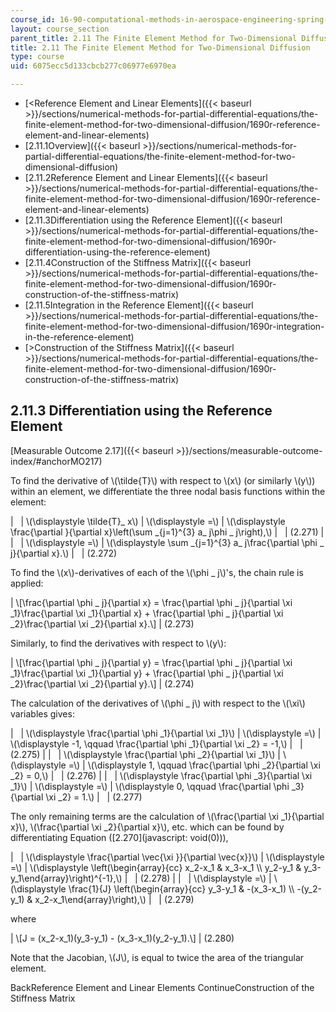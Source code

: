 ```yaml
---
course_id: 16-90-computational-methods-in-aerospace-engineering-spring-2014
layout: course_section
parent_title: 2.11 The Finite Element Method for Two-Dimensional Diffusion
title: 2.11 The Finite Element Method for Two-Dimensional Diffusion
type: course
uid: 6075ecc5d133cbcb277c06977e6970ea

---
```


*   [<Reference Element and Linear Elements]({{< baseurl >}}/sections/numerical-methods-for-partial-differential-equations/the-finite-element-method-for-two-dimensional-diffusion/1690r-reference-element-and-linear-elements)
*   [2.11.1Overview]({{< baseurl >}}/sections/numerical-methods-for-partial-differential-equations/the-finite-element-method-for-two-dimensional-diffusion)
*   [2.11.2Reference Element and Linear Elements]({{< baseurl >}}/sections/numerical-methods-for-partial-differential-equations/the-finite-element-method-for-two-dimensional-diffusion/1690r-reference-element-and-linear-elements)
*   [2.11.3Differentiation using the Reference Element]({{< baseurl >}}/sections/numerical-methods-for-partial-differential-equations/the-finite-element-method-for-two-dimensional-diffusion/1690r-differentiation-using-the-reference-element)
*   [2.11.4Construction of the Stiffness Matrix]({{< baseurl >}}/sections/numerical-methods-for-partial-differential-equations/the-finite-element-method-for-two-dimensional-diffusion/1690r-construction-of-the-stiffness-matrix)
*   [2.11.5Integration in the Reference Element]({{< baseurl >}}/sections/numerical-methods-for-partial-differential-equations/the-finite-element-method-for-two-dimensional-diffusion/1690r-integration-in-the-reference-element)
*   [\>Construction of the Stiffness Matrix]({{< baseurl >}}/sections/numerical-methods-for-partial-differential-equations/the-finite-element-method-for-two-dimensional-diffusion/1690r-construction-of-the-stiffness-matrix)

2.11.3 Differentiation using the Reference Element
--------------------------------------------------

[Measurable Outcome 2.17]({{< baseurl >}}/sections/measurable-outcome-index/#anchorMO217)

To find the derivative of \\(\\tilde{T}\\) with respect to \\(x\\) (or similarly \\(y\\)) within an element, we differentiate the three nodal basis functions within the element:

| &nbsp; | \\(\\displaystyle \\tilde{T}\_ x\\) | \\(\\displaystyle =\\) | \\(\\displaystyle \\frac{\\partial }{\\partial x}\\left(\\sum \_{j=1}^{3} a\_ j\\phi \_ j\\right),\\) | &nbsp; | (2.271) |
| &nbsp; | \\(\\displaystyle =\\) | \\(\\displaystyle \\sum \_{j=1}^{3} a\_ j\\frac{\\partial \\phi \_ j}{\\partial x}.\\) | &nbsp; | (2.272) 

To find the \\(x\\)-derivatives of each of the \\(\\phi \_ j\\)'s, the chain rule is applied:

| \\\[\\frac{\\partial \\phi \_ j}{\\partial x} = \\frac{\\partial \\phi \_ j}{\\partial \\xi \_1}\\frac{\\partial \\xi \_1}{\\partial x} + \\frac{\\partial \\phi \_ j}{\\partial \\xi \_2}\\frac{\\partial \\xi \_2}{\\partial x}.\\\] | (2.273) 

Similarly, to find the derivatives with respect to \\(y\\):

| \\\[\\frac{\\partial \\phi \_ j}{\\partial y} = \\frac{\\partial \\phi \_ j}{\\partial \\xi \_1}\\frac{\\partial \\xi \_1}{\\partial y} + \\frac{\\partial \\phi \_ j}{\\partial \\xi \_2}\\frac{\\partial \\xi \_2}{\\partial y}.\\\] | (2.274) 

The calculation of the derivatives of \\(\\phi \_ j\\) with respect to the \\(\\xi\\) variables gives:

| &nbsp; | \\(\\displaystyle \\frac{\\partial \\phi \_1}{\\partial \\xi \_1}\\) | \\(\\displaystyle =\\) | \\(\\displaystyle -1, \\qquad \\frac{\\partial \\phi \_1}{\\partial \\xi \_2} = -1,\\) | &nbsp; | (2.275) |
| &nbsp; | \\(\\displaystyle \\frac{\\partial \\phi \_2}{\\partial \\xi \_1}\\) | \\(\\displaystyle =\\) | \\(\\displaystyle 1, \\qquad \\frac{\\partial \\phi \_2}{\\partial \\xi \_2} = 0,\\) | &nbsp; | (2.276) |
| &nbsp; | \\(\\displaystyle \\frac{\\partial \\phi \_3}{\\partial \\xi \_1}\\) | \\(\\displaystyle =\\) | \\(\\displaystyle 0, \\qquad \\frac{\\partial \\phi \_3}{\\partial \\xi \_2} = 1.\\) | &nbsp; | (2.277) 

The only remaining terms are the calculation of \\(\\frac{\\partial \\xi \_1}{\\partial x}\\), \\(\\frac{\\partial \\xi \_2}{\\partial x}\\), etc. which can be found by differentiating Equation ([2.270](javascript: void(0))),

| &nbsp; | \\(\\displaystyle \\frac{\\partial \\vec{\\xi }}{\\partial \\vec{x}}\\) | \\(\\displaystyle =\\) | \\(\\displaystyle \\left(\\begin{array}{cc} x\_2-x\_1 & x\_3-x\_1 \\\\ y\_2-y\_1 & y\_3-y\_1\\end{array}\\right)^{-1},\\) | &nbsp; | (2.278) |
| &nbsp; | \\(\\displaystyle =\\) | \\(\\displaystyle \\frac{1}{J} \\left(\\begin{array}{cc} y\_3-y\_1 & -(x\_3-x\_1) \\\\ -(y\_2-y\_1) & x\_2-x\_1\\end{array}\\right),\\) | &nbsp; | (2.279) 

where

| \\\[J = (x\_2-x\_1)(y\_3-y\_1) - (x\_3-x\_1)(y\_2-y\_1).\\\] | (2.280) 

Note that the Jacobian, \\(J\\), is equal to twice the area of the triangular element.

BackReference Element and Linear Elements ContinueConstruction of the Stiffness Matrix